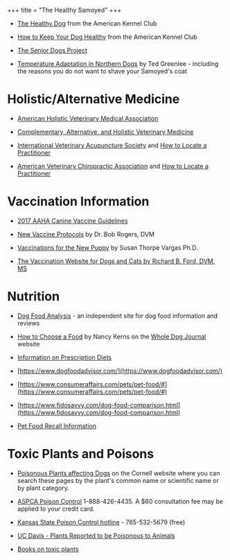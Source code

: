 +++
title = "The Healthy Samoyed"
+++

- [The Healthy Dog](https://www.akc.org/expert-advice/health/) from the American Kennel Club

- [How to Keep Your Dog Healthy](https://www.akc.org/expert-advice/health/how-to-keep-your-dog-healthy/) from the American Kennel Club

- [The Senior Dogs Project](http://srdogs.com/)

- [Temperature Adaptation in Northern Dogs](http://www.samoyed.org/heat.html) by Ted Greenlee -
including the reasons you do not want to shave your Samoyed's coat


# Holistic/Alternative Medicine


- [American Holistic Veterinary Medical Association](http://www.ahvma.org/)

- [Complementary, Alternative, and Holistic Veterinary Medicine](http://www.altvetmed.org/)

- [International Veterinary Acupuncture Society](http://www.ivas.org/) and [How to Locate a Practitioner](https://www.ivas.org/members-only-section/ivas-partners/)

- [American Veterinary Chiropractic Association](http://www.avcadoctors.com/) and [How to Locate a Practitioner](http://animalchiropractic.org/avca-doctor-search.htm)


# Vaccination Information


- [2017 AAHA Canine Vaccine Guidelines](https://www.aaha.org/pet_owner/aaha_guidelines/aahas_canine_vaccination_guidelines.aspx)

- [New Vaccine Protocols](http://community.dog.com/f/29543/t/80008.aspx) by Dr. Bob Rogers, DVM

- [Vaccinations for the New Puppy](http://www.mirage-samoyeds.com/vaccinations.htm) by Susan Thorpe Vargas Ph.D.

- [The Vaccination Website for Dogs and Cats by Richard B. Ford, DVM, MS](http://www.dvmvac.com/)


# Nutrition


- [Dog Food Analysis](http://www.dogfoodanalysis.com/) - an independent site for dog food information and reviews

- [How to Choose a Food](https://www.whole-dog-journal.com/topics/dog_food.html) by Nancy Kerns on the [Whole Dog Journal](http://www.whole-dog-journal.com/) website

- [Information on Prescription Diets](http://www.prescriptiondiets.com/)

- [https://www.dogfoodadvisor.com/](https://www.dogfoodadvisor.com/)

- [https://www.consumeraffairs.com/pets/pet-food/#](https://www.consumeraffairs.com/pets/pet-food/#)

- [https://www.fidosavvy.com/dog-food-comparison.html](https://www.fidosavvy.com/dog-food-comparison.html)

- [Pet Food Recall Information ](/dog-food-recall-information)


# Toxic Plants and Poisons


- [Poisonous Plants affecting Dogs](http://www.ansci.cornell.edu/plants/dogs/) on
the Cornell website where you can search these pages by the plant's
common name or scientific name or by plant category.

- [ASPCA Poison Control](https://www.aspca.org/pet-care/animal-poison-control/toxic-and-non-toxic-plants) 1-888-426-4435.
A $60 consultation fee may be applied to your credit card.

- [Kansas State Poison Control hotline](http://www.mediarelations.k-state.edu/newsreleases/pethealth/poisonhotline121107.html) - 785-532-5679
(free)

- [UC Davis - Plants Reported to be Poisonous to Animals](https://wric.ucdavis.edu/PDFs/plants%20reported%20to%20be%20poisonous%20to%20animals.pdf)

- [Books on toxic plants](http://guides.library.illinois.edu/c.php?g=348314&p=2351054)
